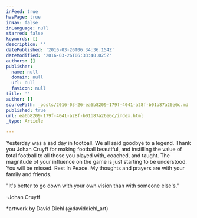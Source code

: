 ```yaml
---
inFeed: true
hasPage: true
inNav: false
inLanguage: null
starred: false
keywords: []
description: ''
datePublished: '2016-03-26T06:34:36.154Z'
dateModified: '2016-03-26T06:33:40.025Z'
authors: []
publisher:
  name: null
  domain: null
  url: null
  favicon: null
title: ''
author: []
sourcePath: _posts/2016-03-26-ea6b8209-179f-4041-a28f-b01b87a26e6c.md
published: true
url: ea6b8209-179f-4041-a28f-b01b87a26e6c/index.html
_type: Article

---
```

Yesterday was a sad day in football. We all said goodbye to a legend. Thank you Johan Cruyff for making football beautiful, and instilling the value of total football to all those you played with, coached, and taught. The magnitude of your influence on the game is just starting to be understood. You will be missed. Rest In Peace. My thoughts and prayers are with your family and friends.

"It's better to go down with your own vision than with someone else's." 

-Johan Cruyff

\*artwork by David Diehl (@daviddiehl\_art)
